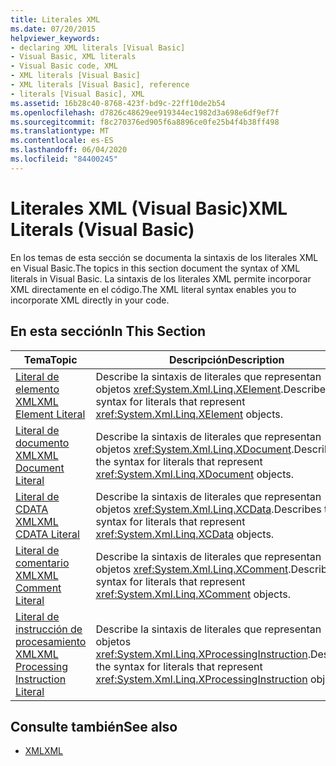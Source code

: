 ```yaml
---
title: Literales XML
ms.date: 07/20/2015
helpviewer_keywords:
- declaring XML literals [Visual Basic]
- Visual Basic, XML literals
- Visual Basic code, XML
- XML literals [Visual Basic]
- XML literals [Visual Basic], reference
- literals [Visual Basic], XML
ms.assetid: 16b28c40-8768-423f-bd9c-22ff10de2b54
ms.openlocfilehash: d7826c48629ee919344ec1982d3a698e6df9ef7f
ms.sourcegitcommit: f8c270376ed905f6a8896ce0fe25b4f4b38ff498
ms.translationtype: MT
ms.contentlocale: es-ES
ms.lasthandoff: 06/04/2020
ms.locfileid: "84400245"
---
```

# <a name="xml-literals-visual-basic"></a><span data-ttu-id="39b18-102">Literales XML (Visual Basic)</span><span class="sxs-lookup"><span data-stu-id="39b18-102">XML Literals (Visual Basic)</span></span>
<span data-ttu-id="39b18-103">En los temas de esta sección se documenta la sintaxis de los literales XML en Visual Basic.</span><span class="sxs-lookup"><span data-stu-id="39b18-103">The topics in this section document the syntax of XML literals in Visual Basic.</span></span> <span data-ttu-id="39b18-104">La sintaxis de los literales XML permite incorporar XML directamente en el código.</span><span class="sxs-lookup"><span data-stu-id="39b18-104">The XML literal syntax enables you to incorporate XML directly in your code.</span></span>  
  
## <a name="in-this-section"></a><span data-ttu-id="39b18-105">En esta sección</span><span class="sxs-lookup"><span data-stu-id="39b18-105">In This Section</span></span>  
  
|<span data-ttu-id="39b18-106">Tema</span><span class="sxs-lookup"><span data-stu-id="39b18-106">Topic</span></span>|<span data-ttu-id="39b18-107">Descripción</span><span class="sxs-lookup"><span data-stu-id="39b18-107">Description</span></span>|  
|-----------|-----------------|  
|[<span data-ttu-id="39b18-108">Literal de elemento XML</span><span class="sxs-lookup"><span data-stu-id="39b18-108">XML Element Literal</span></span>](xml-element-literal.md)|<span data-ttu-id="39b18-109">Describe la sintaxis de literales que representan objetos <xref:System.Xml.Linq.XElement>.</span><span class="sxs-lookup"><span data-stu-id="39b18-109">Describes the syntax for literals that represent <xref:System.Xml.Linq.XElement> objects.</span></span>|  
|[<span data-ttu-id="39b18-110">Literal de documento XML</span><span class="sxs-lookup"><span data-stu-id="39b18-110">XML Document Literal</span></span>](xml-document-literal.md)|<span data-ttu-id="39b18-111">Describe la sintaxis de literales que representan objetos <xref:System.Xml.Linq.XDocument>.</span><span class="sxs-lookup"><span data-stu-id="39b18-111">Describes the syntax for literals that represent <xref:System.Xml.Linq.XDocument> objects.</span></span>|  
|[<span data-ttu-id="39b18-112">Literal de CDATA XML</span><span class="sxs-lookup"><span data-stu-id="39b18-112">XML CDATA Literal</span></span>](xml-cdata-literal.md)|<span data-ttu-id="39b18-113">Describe la sintaxis de literales que representan objetos <xref:System.Xml.Linq.XCData>.</span><span class="sxs-lookup"><span data-stu-id="39b18-113">Describes the syntax for literals that represent <xref:System.Xml.Linq.XCData> objects.</span></span>|  
|[<span data-ttu-id="39b18-114">Literal de comentario XML</span><span class="sxs-lookup"><span data-stu-id="39b18-114">XML Comment Literal</span></span>](xml-comment-literal.md)|<span data-ttu-id="39b18-115">Describe la sintaxis de literales que representan objetos <xref:System.Xml.Linq.XComment>.</span><span class="sxs-lookup"><span data-stu-id="39b18-115">Describes the syntax for literals that represent <xref:System.Xml.Linq.XComment> objects.</span></span>|  
|[<span data-ttu-id="39b18-116">Literal de instrucción de procesamiento XML</span><span class="sxs-lookup"><span data-stu-id="39b18-116">XML Processing Instruction Literal</span></span>](xml-processing-instruction-literal.md)|<span data-ttu-id="39b18-117">Describe la sintaxis de literales que representan objetos <xref:System.Xml.Linq.XProcessingInstruction>.</span><span class="sxs-lookup"><span data-stu-id="39b18-117">Describes the syntax for literals that represent <xref:System.Xml.Linq.XProcessingInstruction> objects.</span></span>|  
  
## <a name="see-also"></a><span data-ttu-id="39b18-118">Consulte también</span><span class="sxs-lookup"><span data-stu-id="39b18-118">See also</span></span>

- [<span data-ttu-id="39b18-119">XML</span><span class="sxs-lookup"><span data-stu-id="39b18-119">XML</span></span>](../../programming-guide/language-features/xml/index.md)
